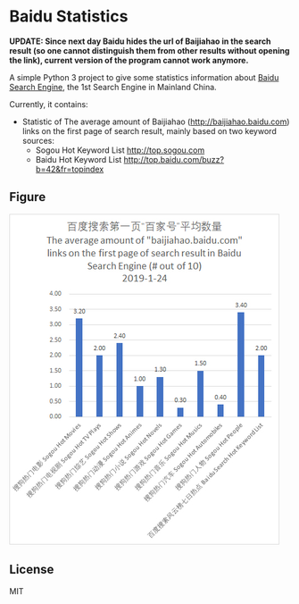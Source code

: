 # Baidu Statistics

**UPDATE: Since next day Baidu hides the url of Baijiahao in the search result (so one cannot distinguish them from other results without opening the link), current version of the program cannot work anymore.**

A simple Python 3 project to give some statistics information about [Baidu Search Engine](http://www.baidu.com), the 1st Search Engine in Mainland China.

Currently, it contains:

* Statistic of The average amount of Baijiahao (http://baijiahao.baidu.com) links on the first page of search result, mainly based on two keyword sources:
    * Sogou Hot Keyword List http://top.sogou.com
    * Baidu Hot Keyword List http://top.baidu.com/buzz?b=42&fr=topindex
    
## Figure

![Statistics on Jan 24, 2019](figure-19-01-24.jpg)

## License

MIT
